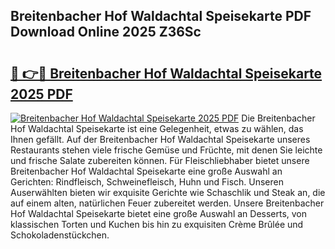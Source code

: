 ## Breitenbacher Hof Waldachtal Speisekarte PDF Download Online 2025 Z36Sc

# <h2><a href="http://gcbhz3w.nevu.top/?p=Breitenbacher+Hof+Waldachtal+Speisekarte">🔗 👉🔴 Breitenbacher Hof Waldachtal Speisekarte 2025 PDF</a></h2>

[![Breitenbacher Hof Waldachtal Speisekarte 2025 PDF](https://i.imgur.com/dBaPXMq.png)](http://gcbhz3w.nevu.top/?p=Breitenbacher+Hof+Waldachtal+Speisekarte)
Die Breitenbacher Hof Waldachtal Speisekarte ist eine Gelegenheit, etwas zu wählen, das Ihnen gefällt. Auf der Breitenbacher Hof Waldachtal Speisekarte unseres Restaurants stehen viele frische Gemüse und Früchte, mit denen Sie leichte und frische Salate zubereiten können. Für Fleischliebhaber bietet unsere Breitenbacher Hof Waldachtal Speisekarte eine große Auswahl an Gerichten: Rindfleisch, Schweinefleisch, Huhn und Fisch. Unseren Auserwählten bieten wir exquisite Gerichte wie Schaschlik und Steak an, die auf einem alten, natürlichen Feuer zubereitet werden. Unsere Breitenbacher Hof Waldachtal Speisekarte bietet eine große Auswahl an Desserts, von klassischen Torten und Kuchen bis hin zu exquisiten Crème Brûlée und Schokoladenstückchen.
